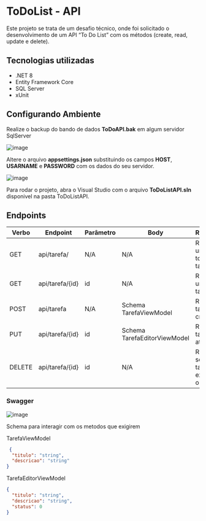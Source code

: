 # ToDoList  - API
Este projeto se trata de um desafio técnico, onde foi solicitado o desenvolvimento de um API “To Do List” com os métodos (create, read, update e delete).

## Tecnologias utilizadas

- .NET 8
- Entity Framework Core
- SQL Server
- xUnit

## Configurando Ambiente

Realize o backup do bando de dados **ToDoAPI.bak** em algum servidor SqlServer

![image](https://github.com/user-attachments/assets/ca012e62-e9ea-4fa3-ad9c-31d2103d66f9)

Altere o arquivo **appsettings.json** substituindo os campos **HOST**, **USARNAME** e **PASSWORD** com os dados do seu servidor.

![image](https://github.com/user-attachments/assets/4a6af04c-33c8-4aec-80d3-71871f464880)

Para rodar o projeto, abra o Visual Studio com o arquivo **ToDoListAPI.sln** disponivel na pasta ToDoListAPI.

## Endpoints

| Verbo  | Endpoint                | Parâmetro | Body                         | Response                               |
|--------|-------------------------|-----------|------------------------------|----------------------------------------|
| GET    | api/tarefa/             | N/A       | N/A                          | Retorna uma lista todas as tarefas     |
| GET    | api/tarefa/{id}         | id        | N/A                          | Retorna uma tarefa                     |
| POST   | api/tarefa              | N/A       | Schema TarefaViewModel       | Retorna a tarefa criada                |
| PUT    | api/tarefa/{id}         | id        | Schema TarefaEditorViewModel | Retorna a tarefa atualizada            |
| DELETE | api/tarefa/{id}         | id        | N/A                          | Retorna se a tarefa foi excluida ou não|

### Swagger

![image](https://github.com/user-attachments/assets/ff662c14-f626-4a8b-820f-4a32c63db6f0)


Schema para interagir com os metodos que exigirem

TarefaViewModel
```json
 {
  "titulo": "string",
  "descricao": "string"
}
```
TarefaEditorViewModel
```json
{
  "titulo": "string",
  "descricao": "string",
  "status": 0
}
```


